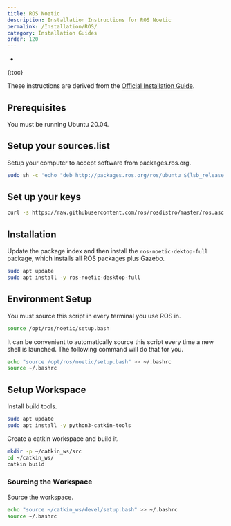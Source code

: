 ```yaml
---
title: ROS Noetic
description: Installation Instructions for ROS Noetic
permalink: /Installation/ROS/
category: Installation Guides
order: 120
---
```

* 
{:toc}

These instructions are derived from the [Official Installation Guide](http://wiki.ros.org/noetic/Installation/Ubuntu).

## Prerequisites
You must be running Ubuntu 20.04.

## Setup your sources.list
Setup your computer to accept software from packages.ros.org.
```bash
sudo sh -c 'echo "deb http://packages.ros.org/ros/ubuntu $(lsb_release -sc) main" > /etc/apt/sources.list.d/ros-latest.list'
```

## Set up your keys
```bash
curl -s https://raw.githubusercontent.com/ros/rosdistro/master/ros.asc | sudo apt-key add -
```

## Installation
Update the package index and then install the `ros-noetic-dektop-full` package, which installs all ROS packages plus Gazebo.
```bash
sudo apt update
sudo apt install -y ros-noetic-desktop-full
```

## Environment Setup
You must source this script in every terminal you use ROS in.
```bash
source /opt/ros/noetic/setup.bash
```

It can be convenient to automatically source this script every time a new shell is launched. The following command will do that for you.
```bash
echo "source /opt/ros/noetic/setup.bash" >> ~/.bashrc
source ~/.bashrc
```

## Setup Workspace
Install build tools.
```bash
sudo apt update
sudo apt install -y python3-catkin-tools
```

Create a catkin workspace and build it.
```bash
mkdir -p ~/catkin_ws/src
cd ~/catkin_ws/
catkin build
```

### Sourcing the Workspace
Source the workspace.
```bash
echo "source ~/catkin_ws/devel/setup.bash" >> ~/.bashrc
source ~/.bashrc
```
